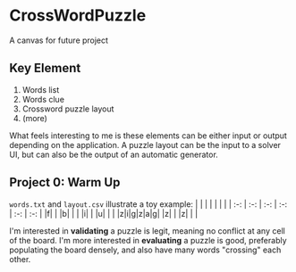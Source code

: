 # CrossWordPuzzle
A canvas for future project

## Key Element
1. Words list
2. Words clue
3. Crossword puzzle layout
4. (more)

What feels interesting to me is these elements can be either input or output depending on the application.
A puzzle layout can be the input to a solver UI, but can also be the output of an automatic generator. 

## Project 0: Warm Up
`words.txt` and `layout.csv` illustrate a toy example:
| | | | | | |
| :-: | :-: | :-: | :-: | :-: | :-: |
|f| | |b| | |
|i| | |u| | |
|z|i|g|z|a|g|
|z| | |z| | |

I'm interested in **validating** a puzzle is legit, meaning no conflict at any cell of the board. I'm more interested in **evaluating** a puzzle is good, preferably populating the board densely, and also have many words "crossing" each other.
